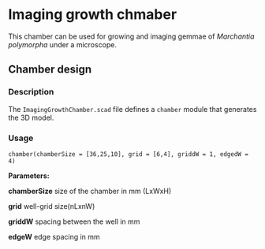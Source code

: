# Imaging growth chmaber

This chamber can be used for growing and imaging gemmae of _Marchantia polymorpha_ under a microscope.

## Chamber design

### Description
The `ImagingGrowthChamber.scad` file defines a `chamber` module that generates the 3D model.

### Usage

```
chamber(chamberSize = [36,25,10], grid = [6,4], griddW = 1, edgedW = 4)
```

__Parameters:__

__chamberSize__ size of the chamber in mm (LxWxH)

__grid__ well-grid size(nLxnW)

__griddW__ spacing between the well in mm

__edgeW__ edge spacing in mm

